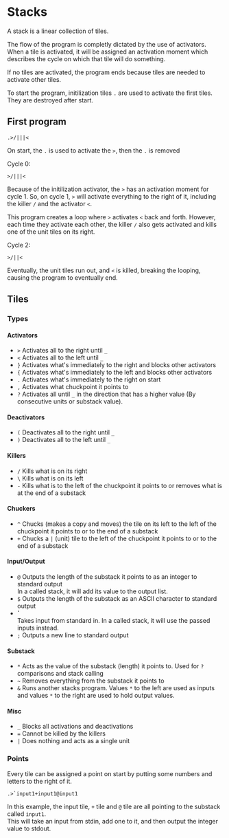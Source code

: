 # Stacks

A stack is a linear collection of tiles.

The flow of the program is completly dictated by the use of activators.
When a tile is activated, it will be assigned an activation moment which
describes the cycle on which that tile will do something.

If no tiles are activated, the program ends because tiles are needed to
activate other tiles.

To start the program, initilization tiles `.` are used to activate the first
tiles. They are destroyed after start. 

## First program

```
.>/|||<
```
On start, the `.` is used to activate the `>`, then the `.` is removed

Cycle 0:
```
>/|||<
```
Because of the initilization activator, the `>` has an activation moment for cycle 1.
So, on cycle 1, `>` will activate everything to the right of it, including the killer `/` and
the activator `<`. 

This program creates a loop where `>` activates `<` back and forth. However, each 
time they activate each other, the killer `/` also gets activated and kills
one of the unit tiles on its right.

Cycle 2:
```
>/||<
```

Eventually, the unit tiles run out, and `<` is killed, breaking the looping,
causing the program to eventually end. 


## Tiles
### Types
#### Activators
* `>`
Activates all to the right until `_`
* `<`
Activates all to the left until `_`
* `}`
Activates what's immediately to the right
and blocks other activators
* `{`
Activates what's immediately to the left
and blocks other activators
* `.`
Activates what's immediately to the right on start
* `,`
Activates what chuckpoint it points to
* `?`
Activates all until `_` in the direction that
has a higher value (By consecutive units or substack value).

#### Deactivators
* `(`
Deactivates all to the right until `_`
* `)`
Deactivates all to the left until `_`

#### Killers
* `/`
Kills what is on its right
* `\`
Kills what is on its left
* `-`
Kills what is to the left of the chuckpoint it points to
or removes what is at the end of a substack

#### Chuckers
* `^`
Chucks (makes a copy and moves) the tile on its left to
the left of the chuckpoint it points to or to the end of
a substack
* `+`
Chucks a `|` (unit) tile to the left of the chuckpoint it points to
or to the end of a substack
#### Input/Output
* `@`
Outputs the length of the substack it points to as an integer to standard output  
In a called stack, it will add its value to the output list.
* `$`
Outputs the length of the substack as an ASCII character to standard output
* **`**  
  Takes input from standard in.
In a called stack, it will use the passed inputs instead.
* `;`
Outputs a new line to standard output

#### Substack
* `*`
Acts as the value of the substack (length) it points to. Used for `?` comparisons and stack calling
* `~`
Removes everything from the substack it points to
* `&`
Runs another stacks program. Values `*` to the left are used as inputs and values `*` to the right
are used to hold output values.

#### Misc
* `_`
Blocks all activations and deactivations
* `=`
Cannot be killed by the killers
* `|`
Does nothing and acts as a single unit

### Points
Every tile can be assigned a point on start by putting some numbers and letters
to the right of it.
```
.>`input1+input1@input1
```
In this example, the input tile, `+` tile and `@` tile are all pointing to the substack called `input1`.  
This will take an input from stdin, add one to it, and then output the integer value to stdout. 
	
